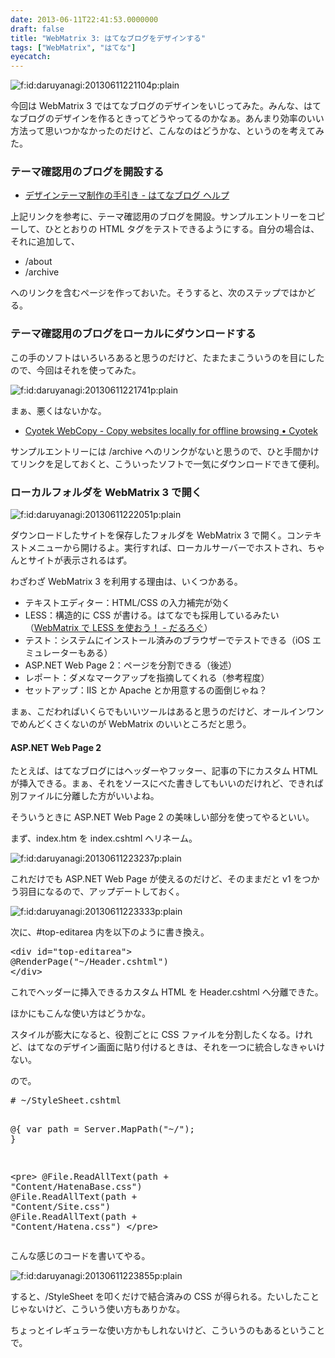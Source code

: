 ```yaml
---
date: 2013-06-11T22:41:53.0000000
draft: false
title: "WebMatrix 3: はてなブログをデザインする"
tags: ["WebMatrix", "はてな"]
eyecatch: 
---
```

<p><span itemscope itemtype="http://schema.org/Photograph"><img src="20130611221104.png" alt="f:id:daruyanagi:20130611221104p:plain" title="f:id:daruyanagi:20130611221104p:plain" class="hatena-fotolife" itemprop="image"></span></p><p>今回は WebMatrix 3 ではてなブログのデザインをいじってみた。みんな、はてなブログのデザインを作るときってどうやってるのかなぁ。あんまり効率のいい方法って思いつかなかったのだけど、こんなのはどうかな、というのを考えてみた。</p>


<div class="section">
<h3>テーマ確認用のブログを開設する</h3>

<ul>
<li><a href="http://help.hatenablog.com/entry/theme/custom-theme">&#x30C7;&#x30B6;&#x30A4;&#x30F3;&#x30C6;&#x30FC;&#x30DE;&#x5236;&#x4F5C;&#x306E;&#x624B;&#x5F15;&#x304D; - &#x306F;&#x3066;&#x306A;&#x30D6;&#x30ED;&#x30B0; &#x30D8;&#x30EB;&#x30D7;</a></li>
</ul><p>上記リンクを参考に、テーマ確認用のブログを開設。サンプルエントリーをコピーして、ひととおりの HTML タグをテストできるようにする。自分の場合は、それに追加して、</p>

<ul>
<li>/about</li>
<li>/archive</li>
</ul><p>へのリンクを含むページを作っておいた。そうすると、次のステップではかどる。</p>

</div>
<div class="section">
<h3>テーマ確認用のブログをローカルにダウンロードする</h3>
<p><script>    window.twttr = (function(d, s, id) {        var js, fjs = d.getElementsByTagName(s)[0],            t = window.twttr || {};        if (d.getElementById(id)) return t;        js = d.createElement(s);        js.id = id;        js.src = "https://platform.twitter.com/widgets.js";        fjs.parentNode.insertBefore(js, fjs);        t._e = [];        t.ready = function(f) {            t._e.push(f);        };        return t;    }(document, "script", "twitter-wjs"));</script><script>    twttr.ready(function (twttr) {        var el = document.getElementsByClassName('twitter-syntax-tweet-id-343782507562561537');        for (var i=0;i<el.length;i++) {            if (!!el[i].getAttribute('data-is-tweet-loaded')){                continue;            }            el[i].setAttribute('data-is-tweet-loaded', '1');            twttr.widgets.createTweet('343782507562561537',el[i],{});        }    });</script><div class="twitter-syntax-tweet-id-343782507562561537"></div></p><p>この手のソフトはいろいろあると思うのだけど、たまたまこういうのを目にしたので、今回はそれを使ってみた。</p><p><span itemscope itemtype="http://schema.org/Photograph"><img src="20130611221741.png" alt="f:id:daruyanagi:20130611221741p:plain" title="f:id:daruyanagi:20130611221741p:plain" class="hatena-fotolife" itemprop="image"></span></p><p>まぁ、悪くはないかな。</p>

<ul>
<li><a href="http://cyotek.com/cyotek-webcopy">Cyotek WebCopy - Copy websites locally for offline browsing &bull; Cyotek</a></li>
</ul><p>サンプルエントリーには /archive へのリンクがないと思うので、ひと手間かけてリンクを足しておくと、こういったソフトで一気にダウンロードできて便利。</p>

</div>
<div class="section">
<h3>ローカルフォルダを WebMatrix 3 で開く</h3>
<p><span itemscope itemtype="http://schema.org/Photograph"><img src="20130611222051.png" alt="f:id:daruyanagi:20130611222051p:plain" title="f:id:daruyanagi:20130611222051p:plain" class="hatena-fotolife" itemprop="image"></span></p><p>ダウンロードしたサイトを保存したフォルダを WebMatrix 3 で開く。コンテキストメニューから開けるよ。実行すれば、ローカルサーバーでホストされ、ちゃんとサイトが表示されるはず。</p><p>わざわざ WebMatrix 3 を利用する理由は、いくつかある。</p>

<ul>
<li>テキストエディター：HTML/CSS の入力補完が効く</li>
<li>LESS：構造的に CSS が書ける。はてなでも採用しているみたい（<a href="https://blog.daruyanagi.jp/entry/2012/08/15/161932">WebMatrix &#x3067; LESS &#x3092;&#x4F7F;&#x304A;&#x3046;&#xFF01; - &#x3060;&#x308B;&#x308D;&#x3050;</a>）</li>
<li>テスト：システムにインストール済みのブラウザーでテストできる（iOS エミュレーターもある）</li>
<li>ASP.NET Web Page 2：ページを分割できる（後述）</li>
<li>レポート：ダメなマークアップを指摘してくれる（参考程度）</li>
<li>セットアップ：IIS とか Apache とか用意するの面倒じゃね？</li>
</ul><p>まぁ、こだわればいくらでもいいツールはあると思うのだけど、オールインワンでめんどくさくないのが WebMatrix のいいところだと思う。</p>

<div class="section">
<h4>ASP.NET Web Page 2</h4>
<p>たとえば、はてなブログにはヘッダーやフッター、記事の下にカスタム HTML が挿入できる。まぁ、それをソースにべた書きしてもいいのだけれど、できれば別ファイルに分離した方がいいよね。</p><p>そういうときに ASP.NET Web Page 2 の美味しい部分を使ってやるといい。</p><p>まず、index.htm を index.cshtml へリネーム。</p><p><span itemscope itemtype="http://schema.org/Photograph"><img src="20130611223237.png" alt="f:id:daruyanagi:20130611223237p:plain" title="f:id:daruyanagi:20130611223237p:plain" class="hatena-fotolife" itemprop="image"></span></p><p>これだけでも ASP.NET Web Page が使えるのだけど、そのままだと v1 をつかう羽目になるので、アップデートしておく。</p><p><span itemscope itemtype="http://schema.org/Photograph"><img src="20130611223333.png" alt="f:id:daruyanagi:20130611223333p:plain" title="f:id:daruyanagi:20130611223333p:plain" class="hatena-fotolife" itemprop="image"></span></p><p>次に、#top-editarea 内を以下のように書き換え。</p>
<pre class="code lang-html" data-lang="html" data-unlink><span class="synIdentifier">&lt;</span><span class="synStatement">div</span><span class="synIdentifier"> </span><span class="synType">id</span><span class="synIdentifier">=</span><span class="synConstant">&quot;top-editarea&quot;</span><span class="synIdentifier">&gt;</span>
@RenderPage(&quot;~/Header.cshtml&quot;)
<span class="synIdentifier">&lt;/</span><span class="synStatement">div</span><span class="synIdentifier">&gt;</span>
</pre><p>これでヘッダーに挿入できるカスタム HTML を Header.cshtml へ分離できた。</p><p>ほかにもこんな使い方はどうかな。</p><p>スタイルが膨大になると、役割ごとに CSS ファイルを分割したくなる。けれど、はてなのデザイン画面に貼り付けるときは、それを一つに統合しなきゃいけない。</p><p>ので。</p>
<pre class="code lang-cs" data-lang="cs" data-unlink># ~/StyleSheet.cshtml

@{
var path = Server.MapPath(<span class="synConstant">&quot;~/&quot;</span>);
}

&lt;pre&gt;
@File.ReadAllText(path + <span class="synConstant">&quot;Content/HatenaBase.css&quot;</span>)
@File.ReadAllText(path + <span class="synConstant">&quot;Content/Site.css&quot;</span>)
@File.ReadAllText(path + <span class="synConstant">&quot;Content/Hatena.css&quot;</span>)
&lt;/pre&gt;
</pre><p>こんな感じのコードを書いてやる。</p><p><span itemscope itemtype="http://schema.org/Photograph"><img src="20130611223855.png" alt="f:id:daruyanagi:20130611223855p:plain" title="f:id:daruyanagi:20130611223855p:plain" class="hatena-fotolife" itemprop="image"></span></p><p>すると、/StyleSheet を叩くだけで結合済みの CSS が得られる。たいしたことじゃないけど、こういう使い方もありかな。</p><p>ちょっとイレギュラーな使い方かもしれないけど、こういうのもあるということで。</p>

</div>
</div>